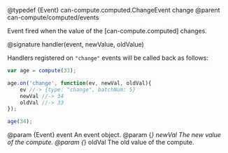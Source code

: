 @typedef {Event} can-compute.computed.ChangeEvent change
@parent can-compute/computed/events

Event fired when the value of the [can-compute.computed] changes.

@signature handler(event, newValue, oldValue)

Handlers registered on `"change"` events will be called back as follows:

```js
var age = compute(33);

age.on('change', function(ev, newVal, oldVal){
	ev //-> {type: "change", batchNum: 5}
	newVal //-> 34
	oldVal //-> 33
});

age(34);
```



@param {Event} event An event object.
@param {*} newVal The new value of the compute.
@param {*} oldVal The old value of the compute.
